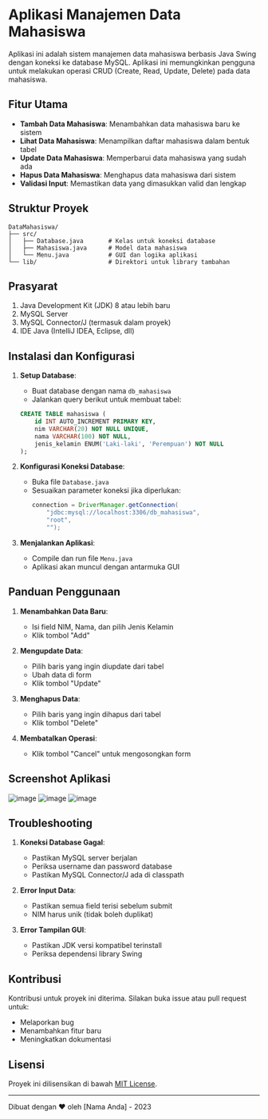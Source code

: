 # Aplikasi Manajemen Data Mahasiswa

Aplikasi ini adalah sistem manajemen data mahasiswa berbasis Java Swing dengan koneksi ke database MySQL. Aplikasi ini memungkinkan pengguna untuk melakukan operasi CRUD (Create, Read, Update, Delete) pada data mahasiswa.

## Fitur Utama

- **Tambah Data Mahasiswa**: Menambahkan data mahasiswa baru ke sistem
- **Lihat Data Mahasiswa**: Menampilkan daftar mahasiswa dalam bentuk tabel
- **Update Data Mahasiswa**: Memperbarui data mahasiswa yang sudah ada
- **Hapus Data Mahasiswa**: Menghapus data mahasiswa dari sistem
- **Validasi Input**: Memastikan data yang dimasukkan valid dan lengkap

## Struktur Proyek

```
DataMahasiswa/
├── src/
│   ├── Database.java       # Kelas untuk koneksi database
│   ├── Mahasiswa.java      # Model data mahasiswa
│   └── Menu.java           # GUI dan logika aplikasi
└── lib/                    # Direktori untuk library tambahan
```

## Prasyarat

1. Java Development Kit (JDK) 8 atau lebih baru
2. MySQL Server
3. MySQL Connector/J (termasuk dalam proyek)
4. IDE Java (IntelliJ IDEA, Eclipse, dll)

## Instalasi dan Konfigurasi

1. **Setup Database**:
   - Buat database dengan nama `db_mahasiswa`
   - Jalankan query berikut untuk membuat tabel:

   ```sql
   CREATE TABLE mahasiswa (
       id INT AUTO_INCREMENT PRIMARY KEY,
       nim VARCHAR(20) NOT NULL UNIQUE,
       nama VARCHAR(100) NOT NULL,
       jenis_kelamin ENUM('Laki-laki', 'Perempuan') NOT NULL
   );
   ```

2. **Konfigurasi Koneksi Database**:
   - Buka file `Database.java`
   - Sesuaikan parameter koneksi jika diperlukan:
     ```java
     connection = DriverManager.getConnection(
         "jdbc:mysql://localhost:3306/db_mahasiswa", 
         "root", 
         "");
     ```

3. **Menjalankan Aplikasi**:
   - Compile dan run file `Menu.java`
   - Aplikasi akan muncul dengan antarmuka GUI

## Panduan Penggunaan

1. **Menambahkan Data Baru**:
   - Isi field NIM, Nama, dan pilih Jenis Kelamin
   - Klik tombol "Add"

2. **Mengupdate Data**:
   - Pilih baris yang ingin diupdate dari tabel
   - Ubah data di form
   - Klik tombol "Update"

3. **Menghapus Data**:
   - Pilih baris yang ingin dihapus dari tabel
   - Klik tombol "Delete"

4. **Membatalkan Operasi**:
   - Klik tombol "Cancel" untuk mengosongkan form

## Screenshot Aplikasi

![image](https://github.com/user-attachments/assets/b8eb6d03-6692-44dc-a363-eb0e82efe923)
![image](https://github.com/user-attachments/assets/3ebb69d9-8143-4fb4-becb-98305672f4b3)
![image](https://github.com/user-attachments/assets/0b9b3015-9225-4941-86d5-44d7405fc924)

## Troubleshooting

1. **Koneksi Database Gagal**:
   - Pastikan MySQL server berjalan
   - Periksa username dan password database
   - Pastikan MySQL Connector/J ada di classpath

2. **Error Input Data**:
   - Pastikan semua field terisi sebelum submit
   - NIM harus unik (tidak boleh duplikat)

3. **Error Tampilan GUI**:
   - Pastikan JDK versi kompatibel terinstall
   - Periksa dependensi library Swing

## Kontribusi

Kontribusi untuk proyek ini diterima. Silakan buka issue atau pull request untuk:
- Melaporkan bug
- Menambahkan fitur baru
- Meningkatkan dokumentasi

## Lisensi

Proyek ini dilisensikan di bawah [MIT License](LICENSE).

---

Dibuat dengan ❤️ oleh [Nama Anda] - 2023
